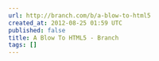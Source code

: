 ```yaml
---
url: http://branch.com/b/a-blow-to-html5
created_at: 2012-08-25 01:59 UTC
published: false
title: A Blow To HTML5 - Branch
tags: []
---
```



